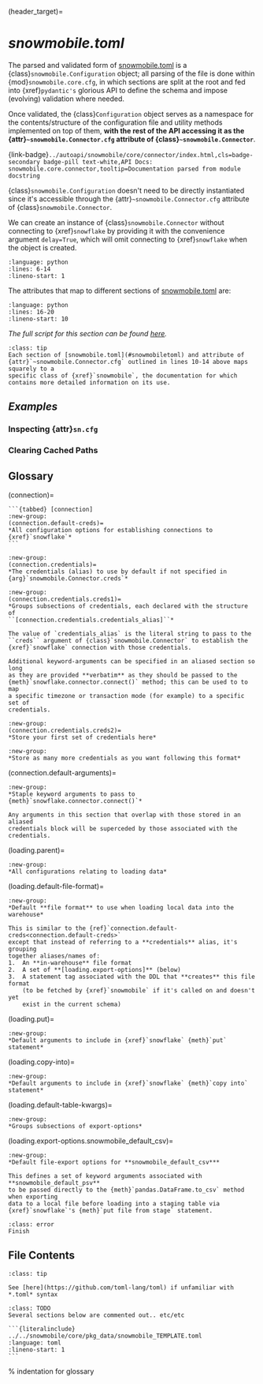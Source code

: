 (header_target)=
# *snowmobile.toml*

The parsed and validated form of [snowmobile.toml](#snowmobiletoml) is a 
{class}`snowmobile.Configuration` object; all parsing of the file is done within 
{mod}`snowmobile.core.cfg`, in which sections are split at the root and fed into 
{xref}`pydantic's` glorious API to define the schema and impose (evolving) validation 
where needed.

Once validated, the {class}`Configuration` object serves as a namespace for the 
contents/structure of the configuration file and utility methods implemented on 
top of them, **with the rest of the API accessing it as the 
{attr}`~snowmobile.Connector.cfg` attribute of {class}`~snowmobile.Connector`**.

{link-badge}`../autoapi/snowmobile/core/connector/index.html,cls=badge-secondary badge-pill text-white,API Docs: snowmobile.core.connector,tooltip=Documentation parsed from module docstring`

{class}`snowmobile.Configuration` doesn't need to be directly instantiated since it's accessible through the {attr}`~snowmobile.Connector.cfg`
attribute of {class}`snowmobile.Connector`.

We can create an instance of {class}`snowmobile.Connector` without connecting to {xref}`snowflake` by providing it with the convenience argument
`delay=True`, which will omit connecting to {xref}`snowflake` when the object is created.
```{literalinclude} ../snippets/instantiate_connector.py
:language: python
:lines: 6-14
:lineno-start: 1
```

The attributes that map to different sections of [snowmobile.toml](#snowmobiletoml) are:
```{literalinclude} ../snippets/instantiate_connector.py
:language: python
:lines: 16-20
:lineno-start: 10
```

*The full script for this section can be found [here](../snippets.md#instantiate_connectorpy).*

```{admonition} Tip
:class: tip
Each section of [snowmobile.toml](#snowmobiletoml) and attribute of {attr}`~snowmobile.Connector.cfg` outlined in lines 10-14 above maps squarely to a
specific class of {xref}`snowmobile`, the documentation for which contains more detailed information on its use.
```

## *Examples*

### Inspecting {attr}`sn.cfg`

### Clearing Cached Paths

## Glossary

(connection)=
````{rst-class} sn-glossary
```{tabbed} [connection]
:new-group:
(connection.default-creds)=
*All configuration options for establishing connections to {xref}`snowflake`*
```
````

```{tabbed} default-creds
:new-group:
(connection.credentials)=
*The credentials (alias) to use by default if not specified in
{arg}`snowmobile.Connector.creds`*
```

```{tabbed} [connection.credentials]
:new-group:
(connection.credentials.creds1)=
*Groups subsections of credentials, each declared with the structure of
``[connection.credentials.credentials_alias]``*
```

```{tabbed} +
The value of `credentials_alias` is the literal string to pass to the
``creds`` argument of {class}`snowmobile.Connector` to establish the
{xref}`snowflake` connection with those credentials.

Additional keyword-arguments can be specified in an aliased section so long
as they are provided **verbatim** as they should be passed to the
{meth}`snowflake.connector.connect()` method; this can be used to to map
a specific timezone or transaction mode (for example) to a specific set of
credentials.
```

```{tabbed} [connection.credentials.creds1]
:new-group:
(connection.credentials.creds2)=
*Store your first set of credentials here*
```

```{tabbed} [connection.credentials.creds2]
:new-group:
*Store as many more credentials as you want following this format*
```

(connection.default-arguments)=
```{tabbed} [connection.default-arguments]
:new-group:
*Staple keyword arguments to pass to {meth}`snowflake.connector.connect()`*
```
```{tabbed} +
Any arguments in this section that overlap with those stored in an aliased
credentials block will be superceded by those associated with the credentials.
```

(loading.parent)=
```{tabbed} [loading]
:new-group:
*All configurations relating to loading data*
```

(loading.default-file-format)=
```{tabbed} default-file-format
:new-group:
*Default **file format** to use when loading local data into the warehouse*
```
```{tabbed} +
This is similar to the {ref}`connection.default-creds<connection.default-creds>`
except that instead of referring to a **credentials** alias, it's grouping
together aliases/names of:
1.  An **in-warehouse** file format
2.  A set of **[loading.export-options]** (below)
3.  A statement tag associated with the DDL that **creates** this file format
    (to be fetched by {xref}`snowmobile` if it's called on and doesn't yet
    exist in the current schema)
```

(loading.put)=
```{tabbed} [loading.put]
:new-group:
*Default arguments to include in {xref}`snowflake` {meth}`put` statement*
```

(loading.copy-into)=
```{tabbed} [loading.copy-into]
:new-group:
*Default arguments to include in {xref}`snowflake` {meth}`copy into` statement*
```

(loading.default-table-kwargs)=
```{tabbed} [loading.export-options]
:new-group:
*Groups subsections of export-options*
```

(loading.export-options.snowmobile_default_csv)=
```{tabbed} [loading.export-options."snowmobile_default_psv"]
:new-group:
*Default file-export options for **snowmobile_default_csv***
```
```{tabbed} +
This defines a set of keyword arguments associated with **snowmobile_default_psv**
to be passed directly to the {meth}`pandas.DataFrame.to_csv` method when exporting
data to a local file before loading into a staging table via
{xref}`snowflake`'s {meth}`put file from stage` statement.
```

```{admonition} TODO
:class: error
Finish
```

## File Contents

```{admonition} Tip
:class: tip

See [here](https://github.com/toml-lang/toml) if unfamiliar with *.toml* syntax
```

```{admonition} FYIs 
:class: TODO
Several sections below are commented out.. etc/etc
```

````{tabbed} snowmobile.toml
```{literalinclude} ../../snowmobile/core/pkg_data/snowmobile_TEMPLATE.toml
:language: toml
:lineno-start: 1
```
````


% indentation for glossary
<style>
.tabbed-set.docutils {
    margin-bottom: unset;
    margin-top: 0;
}

.tabbed-content.docutils {
    padding-left: 1rem;
    margin-bottom: 0.5rem;
    border-top: unset;
}
</style>
